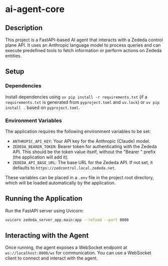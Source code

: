 # ai-agent-core

## Description
This project is a FastAPI-based AI agent that interacts with a Zededa control plane API. It uses an Anthropic language model to process queries and can execute predefined tools to fetch information or perform actions on Zededa entities.

## Setup

### Dependencies
Install dependencies using `uv pip install -r requirements.txt` (if a `requirements.txt` is generated from `pyproject.toml` and `uv.lock`) or `uv pip install .` based on `pyproject.toml`.

### Environment Variables
The application requires the following environment variables to be set:

*   `ANTHROPIC_API_KEY`: Your API key for the Anthropic (Claude) model.
*   `ZEDEDA_BEARER_TOKEN`: Bearer token for authenticating with the Zededa API. This should be the token value itself, without the "Bearer " prefix (the application will add it).
*   `ZEDEDA_API_BASE_URL`: The base URL for the Zededa API. If not set, it defaults to `https://zedcontrol.local.zededa.net`.

These variables can be placed in a `.env` file in the project root directory, which will be loaded automatically by the application.

## Running the Application
Run the FastAPI server using Uvicorn:
```bash
uvicorn zededa_server_app.main:app --reload --port 8000
```

## Interacting with the Agent
Once running, the agent exposes a WebSocket endpoint at `ws://localhost:8000/ws` for communication. You can use a WebSocket client to connect and interact with the agent.
